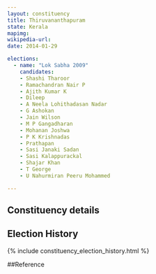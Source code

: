 ```yaml
---
layout: constituency
title: Thiruvananthapuram
state: Kerala
mapimg: 
wikipedia-url: 
date: 2014-01-29

elections: 
  - name: "Lok Sabha 2009"
    candidates: 
    - Shashi Tharoor 
    - Ramachandran Nair P 
    - Ajith Kumar K 
    - Dileep 
    - A Neela Lohithadasan Nadar 
    - G Ashokan 
    - Jain Wilson 
    - M P Gangadharan 
    - Mohanan Joshwa 
    - P K Krishnadas 
    - Prathapan 
    - Sasi Janaki Sadan 
    - Sasi Kalappurackal 
    - Shajar Khan 
    - T George 
    - U Nahurmiran Peeru Mohammed 

---
```

## Constituency details


## Election History
{% include constituency_election_history.html %}

##Reference
